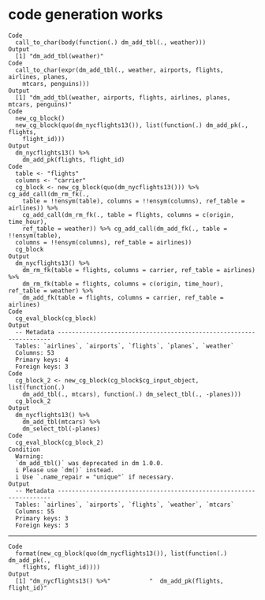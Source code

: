 # code generation works

    Code
      call_to_char(body(function(.) dm_add_tbl(., weather)))
    Output
      [1] "dm_add_tbl(weather)"
    Code
      call_to_char(expr(dm_add_tbl(., weather, airports, flights, airlines, planes,
        mtcars, penguins)))
    Output
      [1] "dm_add_tbl(weather, airports, flights, airlines, planes, mtcars, penguins)"
    Code
      new_cg_block()
      new_cg_block(quo(dm_nycflights13()), list(function(.) dm_add_pk(., flights,
        flight_id)))
    Output
      dm_nycflights13() %>%
        dm_add_pk(flights, flight_id)
    Code
      table <- "flights"
      columns <- "carrier"
      cg_block <- new_cg_block(quo(dm_nycflights13())) %>% cg_add_call(dm_rm_fk(.,
        table = !!ensym(table), columns = !!ensym(columns), ref_table = airlines)) %>%
        cg_add_call(dm_rm_fk(., table = flights, columns = c(origin, time_hour),
        ref_table = weather)) %>% cg_add_call(dm_add_fk(., table = !!ensym(table),
      columns = !!ensym(columns), ref_table = airlines))
      cg_block
    Output
      dm_nycflights13() %>%
        dm_rm_fk(table = flights, columns = carrier, ref_table = airlines) %>%
        dm_rm_fk(table = flights, columns = c(origin, time_hour), ref_table = weather) %>%
        dm_add_fk(table = flights, columns = carrier, ref_table = airlines)
    Code
      cg_eval_block(cg_block)
    Output
      -- Metadata --------------------------------------------------------------------
      Tables: `airlines`, `airports`, `flights`, `planes`, `weather`
      Columns: 53
      Primary keys: 4
      Foreign keys: 3
    Code
      cg_block_2 <- new_cg_block(cg_block$cg_input_object, list(function(.)
        dm_add_tbl(., mtcars), function(.) dm_select_tbl(., -planes)))
      cg_block_2
    Output
      dm_nycflights13() %>%
        dm_add_tbl(mtcars) %>%
        dm_select_tbl(-planes)
    Code
      cg_eval_block(cg_block_2)
    Condition
      Warning:
      `dm_add_tbl()` was deprecated in dm 1.0.0.
      i Please use `dm()` instead.
      i Use `.name_repair = "unique"` if necessary.
    Output
      -- Metadata --------------------------------------------------------------------
      Tables: `airlines`, `airports`, `flights`, `weather`, `mtcars`
      Columns: 55
      Primary keys: 3
      Foreign keys: 3

---

    Code
      format(new_cg_block(quo(dm_nycflights13()), list(function(.) dm_add_pk(.,
        flights, flight_id))))
    Output
      [1] "dm_nycflights13() %>%"           "  dm_add_pk(flights, flight_id)"

